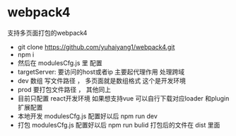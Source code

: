 # webpack4
支持多页面打包的webpack4  
* git clone https://github.com/yuhaiyang1/webpack4.git  
* npm i   
* 然后在 modulesCfg.js 里 配置  
* targetServer: 要访问的host或者ip 主要起代理作用 处理跨域  
* dev 数组 写文件路径 ， 多页面就是数组格式 这个是开发环境   
* prod 要打包文件路径 ， 其他同上 
* 目前只配置 react开发环境 如果想支持vue 可以自行下载对应loader 和plugin 扩展配置    
* 本地开发 modulesCfg.js 配置好以后 npm run dev  
* 打包 modulesCfg.js 配置好以后 npm run bulid 打包后的文件在 dist 里面  





